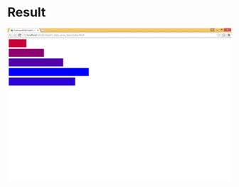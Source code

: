 # Result

![alt tag](https://github.com/MuhammadMohsin/learn-d3.js/blob/master/step02_scales/output.png)
